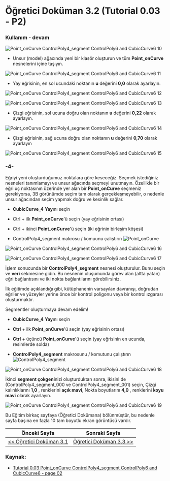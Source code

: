 # Öğretici Doküman 3.2 (Tutorial 0.03 - P2)

### Kullanım - devam

![Point_onCurve ControlPoly4_segment ControlPoly6 and CubicCurve6 10](https://raw.githubusercontent.com/edwardvmills/NURBSlib_EVM/master/Tutorial%20Models/Point_onCurve%20ControlPoly4_segment%20ControlPoly6%20and%20CubicCurve6/Point_onCurve%20ControlPoly4_segment%20ControlPoly6%20and%20CubicCurve6%2010.png)

* Unsur (model) ağacında yeni bir klasör oluşturun ve tüm **Point_onCurve** nesnelerini içine taşıyın.

![Point_onCurve ControlPoly4_segment ControlPoly6 and CubicCurve6 11](https://raw.githubusercontent.com/edwardvmills/NURBSlib_EVM/master/Tutorial%20Models/Point_onCurve%20ControlPoly4_segment%20ControlPoly6%20and%20CubicCurve6/Point_onCurve%20ControlPoly4_segment%20ControlPoly6%20and%20CubicCurve6%2011.png)

* Yay eğrisinin, en sol ucundaki noktanın **u** değerini **0,0** olarak ayarlayın.

![Point_onCurve ControlPoly4_segment ControlPoly6 and CubicCurve6 12](https://raw.githubusercontent.com/edwardvmills/NURBSlib_EVM/master/Tutorial%20Models/Point_onCurve%20ControlPoly4_segment%20ControlPoly6%20and%20CubicCurve6/Point_onCurve%20ControlPoly4_segment%20ControlPoly6%20and%20CubicCurve6%2012.png)

![Point_onCurve ControlPoly4_segment ControlPoly6 and CubicCurve6 13](https://raw.githubusercontent.com/edwardvmills/NURBSlib_EVM/master/Tutorial%20Models/Point_onCurve%20ControlPoly4_segment%20ControlPoly6%20and%20CubicCurve6/Point_onCurve%20ControlPoly4_segment%20ControlPoly6%20and%20CubicCurve6%2013.png)

* Çizgi eğrisinin, sol ucuna doğru olan noktanın **u** değerini **0,22** olarak ayarlayın.

![Point_onCurve ControlPoly4_segment ControlPoly6 and CubicCurve6 14](https://raw.githubusercontent.com/edwardvmills/NURBSlib_EVM/master/Tutorial%20Models/Point_onCurve%20ControlPoly4_segment%20ControlPoly6%20and%20CubicCurve6/Point_onCurve%20ControlPoly4_segment%20ControlPoly6%20and%20CubicCurve6%2014.png)

* Çizgi eğrisinin, sağ ucuna doğru olan noktanın **u** değerini **0,70** olarak ayarlayın

![Point_onCurve ControlPoly4_segment ControlPoly6 and CubicCurve6 15](https://raw.githubusercontent.com/edwardvmills/NURBSlib_EVM/master/Tutorial%20Models/Point_onCurve%20ControlPoly4_segment%20ControlPoly6%20and%20CubicCurve6/Point_onCurve%20ControlPoly4_segment%20ControlPoly6%20and%20CubicCurve6%2015.png)

### -4-

Eğriyi yeni oluşturduğumuz noktalara göre keseceğiz. Seçmek istediğiniz nesneleri tanımlamayı ve unsur ağacında seçmeyi unutmayın. Özellikle bir eğri uç noktasının üzerinde yer alan bir **Point_onCurve** seçmeniz gerekiyorsa, 3B görünümde seçim tam olarak gerçekleşmeyebilir, o nedenle unsur ağacından seçim yapmak doğru ve kesinlik sağlar.

* **CubicCurve_4** **Yay**ını seçin

* Ctrl + ilk **Point_onCurve**'ü seçin (yay eğrisinin ortası)

* Ctrl + ikinci **Point_onCurve**'ü seçin (iki eğrinin birleşim köşesi)

* ControlPoly4_segment makrosu / komuunu çalıştırın  ![Point_onCurve](https://raw.githubusercontent.com/edwardvmills/NURBSlib_EVM/master/icons/ControlPoly4_segment.png)

![Point_onCurve ControlPoly4_segment ControlPoly6 and CubicCurve6 16](https://raw.githubusercontent.com/edwardvmills/NURBSlib_EVM/master/Tutorial%20Models/Point_onCurve%20ControlPoly4_segment%20ControlPoly6%20and%20CubicCurve6/Point_onCurve%20ControlPoly4_segment%20ControlPoly6%20and%20CubicCurve6%2016.png)

![Point_onCurve ControlPoly4_segment ControlPoly6 and CubicCurve6 17](https://raw.githubusercontent.com/edwardvmills/NURBSlib_EVM/master/Tutorial%20Models/Point_onCurve%20ControlPoly4_segment%20ControlPoly6%20and%20CubicCurve6/Point_onCurve%20ControlPoly4_segment%20ControlPoly6%20and%20CubicCurve6%2017.png)

İşlem sonucunda bir **ControlPoly4_segment** nesnesi oluşturulur. Bunu seçin ve **veri** sekmesine gidin. Bu nesnenin oluşumunda görev alan (altta yatan) eğri bağlantısını ve iki nokta bağlantılarını görebilirsiniz.

İlk eğitimde açıklandığı gibi, kütüphanenin varsayılan davranışı, doğrudan eğriler ve yüzeyler yerine önce bir kontrol poligonu veya bir kontrol ızgarası oluşturmaktır.

Segmentler oluşturmaya devam edelim!

* **CubicCurve_4** **Yay**ını seçin

* **Ctrl** + ilk **Point_onCurve**'ü seçin (yay eğrisinin ortası)

* **Ctrl** + üçüncü **Point_onCurve**'ü seçin (yay eğrisinin en ucunda, resimlerde solda)

* **ControlPoly4_segment** makrosunu / komutunu çalıştırın  ![ControlPoly4_segment](https://raw.githubusercontent.com/edwardvmills/NURBSlib_EVM/master/icons/ControlPoly4_segment.png)

![Point_onCurve ControlPoly4_segment ControlPoly6 and CubicCurve6 18](https://raw.githubusercontent.com/edwardvmills/NURBSlib_EVM/master/Tutorial%20Models/Point_onCurve%20ControlPoly4_segment%20ControlPoly6%20and%20CubicCurve6/Point_onCurve%20ControlPoly4_segment%20ControlPoly6%20and%20CubicCurve6%2018.png)

İkinci **segment çokgeni**nizi oluşturduktan sonra, ikisini de (ControlPoly4_segment_000 ve ControlPoly4_segment_001) seçin, Çizgi kalınlıklarını **1,0** , renklerini **açık mavi**, Nokta boyutlarını **4,0** , renklerini **koyu mavi** olarak ayarlayın.

![Point_onCurve ControlPoly4_segment ControlPoly6 and CubicCurve6 19](https://raw.githubusercontent.com/edwardvmills/NURBSlib_EVM/master/Tutorial%20Models/Point_onCurve%20ControlPoly4_segment%20ControlPoly6%20and%20CubicCurve6/Point_onCurve%20ControlPoly4_segment%20ControlPoly6%20and%20CubicCurve6%2019.png)

Bu Eğitim birkaç sayfaya (Öğretici Dokümana) bölünmüştür, bu nedenle sayfa başına en fazla 10 tam boyutlu ekran görüntüsü vardır.

| Önceki Sayfa                                                         | Sonraki Sayfa                |
| -------------------------------------------------------------------- | ---------------------------- |
| [<< Öğretici Doküman 3.1 ](egitim_3-1.md) | [Öğretici Doküman 3.3 >>](#) |

### Kaynak:

* [Tutorial 0.03 Point_onCurve ControlPoly4_segment ControlPoly6 and CubicCurve6 - page 02](https://github.com/edwardvmills/NURBSlib_EVM/blob/gh-pages/Tutorial%200.03%20Point_onCurve%20ControlPoly4_segment%20ControlPoly6%20and%20CubicCurve6%20-%20page%2002.md)
